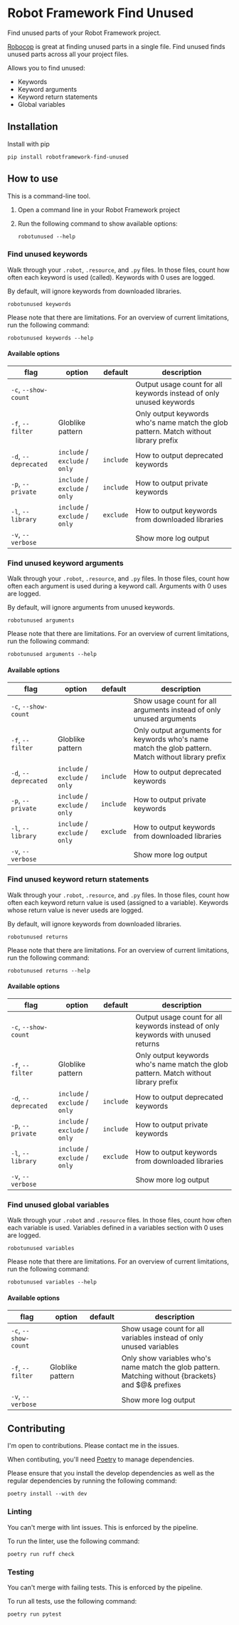 # Robot Framework Find Unused

Find unused parts of your Robot Framework project.

[Robocop](https://github.com/MarketSquare/robotframework-robocop) is great at finding unused parts
in a single file. Find unused finds unused parts across all your project files.

Allows you to find unused:

- Keywords
- Keyword arguments
- Keyword return statements
- Global variables

## Installation

Install with pip

```shell
pip install robotframework-find-unused
```

## How to use

This is a command-line tool.

1. Open a command line in your Robot Framework project
2. Run the following command to show available options:

    ```shell
    robotunused --help
    ```

### Find unused keywords

Walk through your `.robot`, `.resource`, and `.py` files. In those files, count how often each
keyword is used (called). Keywords with 0 uses are logged.

By default, will ignore keywords from downloaded libraries.

```shell
robotunused keywords
```

Please note that there are limitations. For an overview of current limitations, run the following
command:

```shell
robotunused keywords --help
```

#### Available options

| flag                 | option                         | default   | description                                                                          |
|----------------------|--------------------------------|-----------|--------------------------------------------------------------------------------------|
| `-c`, `--show-count` |                                |           | Output usage count for all keywords instead of only unused keywords                  |
| `-f`, `--filter`     | Globlike pattern               |           | Only output keywords who's name match the glob pattern. Match without library prefix |
| `-d`, `--deprecated` | `include` / `exclude` / `only` | `include` | How to output deprecated keywords                                                    |
| `-p`, `--private`    | `include` / `exclude` / `only` | `include` | How to output private keywords                                                       |
| `-l`, `--library`    | `include` / `exclude` / `only` | `exclude` | How to output keywords from downloaded libraries                                     |
| `-v`, `--verbose`    |                                |           | Show more log output                                                                 |

### Find unused keyword arguments

Walk through your `.robot`, `.resource`, and `.py` files. In those files, count how often each
argument is used during a keyword call. Arguments with 0 uses are logged.

By default, will ignore arguments from unused keywords.

```shell
robotunused arguments
```

Please note that there are limitations. For an overview of current limitations, run the following
command:

```shell
robotunused arguments --help
```

#### Available options

| flag                 | option                         | default   | description                                                                                        |
|----------------------|--------------------------------|-----------|----------------------------------------------------------------------------------------------------|
| `-c`, `--show-count` |                                |           | Show usage count for all arguments instead of only unused arguments                                |
| `-f`, `--filter`     | Globlike pattern               |           | Only output arguments for keywords who's name match the glob pattern. Match without library prefix |
| `-d`, `--deprecated` | `include` / `exclude` / `only` | `include` | How to output deprecated keywords                                                                  |
| `-p`, `--private`    | `include` / `exclude` / `only` | `include` | How to output private keywords                                                                     |
| `-l`, `--library`    | `include` / `exclude` / `only` | `exclude` | How to output keywords from downloaded libraries                                                   |
| `-v`, `--verbose`    |                                |           | Show more log output                                                                               |

### Find unused keyword return statements

Walk through your `.robot`, `.resource`, and `.py` files. In those files, count how often each
keyword return value is used (assigned to a variable). Keywords whose return value is never useds
are logged.

By default, will ignore keywords from downloaded libraries.

```shell
robotunused returns
```

Please note that there are limitations. For an overview of current limitations, run the following
command:

```shell
robotunused returns --help
```

#### Available options

| flag                 | option                         | default   | description                                                                          |
|----------------------|--------------------------------|-----------|--------------------------------------------------------------------------------------|
| `-c`, `--show-count` |                                |           | Output usage count for all keywords instead of only keywords with unused returns     |
| `-f`, `--filter`     | Globlike pattern               |           | Only output keywords who's name match the glob pattern. Match without library prefix |
| `-d`, `--deprecated` | `include` / `exclude` / `only` | `include` | How to output deprecated keywords                                                    |
| `-p`, `--private`    | `include` / `exclude` / `only` | `include` | How to output private keywords                                                       |
| `-l`, `--library`    | `include` / `exclude` / `only` | `exclude` | How to output keywords from downloaded libraries                                     |
| `-v`, `--verbose`    |                                |           | Show more log output                                                                 |

### Find unused global variables

Walk through your `.robot` and `.resource` files. In those files, count how often each
variable is used. Variables defined in a variables section with 0 uses are logged.

```shell
robotunused variables
```

Please note that there are limitations. For an overview of current limitations, run the following
command:

```shell
robotunused variables --help
```

#### Available options

| flag                 | option           | default | description                                                                                         |
|----------------------|------------------|---------|-----------------------------------------------------------------------------------------------------|
| `-c`, `--show-count` |                  |         | Show usage count for all variables instead of only unused variables                                 |
| `-f`, `--filter`     | Globlike pattern |         | Only show variables who's name match the glob pattern. Matching without {brackets} and $@& prefixes |
| `-v`, `--verbose`    |                  |         | Show more log output                                                                                |

## Contributing

I'm open to contributions. Please contact me in the issues.

When contibuting, you'll need [Poetry](https://python-poetry.org/) to manage dependencies.

Please ensure that you install the develop dependencies as well as the regular dependencies by
running the following command:

```shell
poetry install --with dev
```

### Linting

You can't merge with lint issues. This is enforced by the pipeline.

To run the linter, use the following command:

```shell
poetry run ruff check
```

### Testing

You can't merge with failing tests. This is enforced by the pipeline.

To run all tests, use the following command:

```shell
poetry run pytest
```
